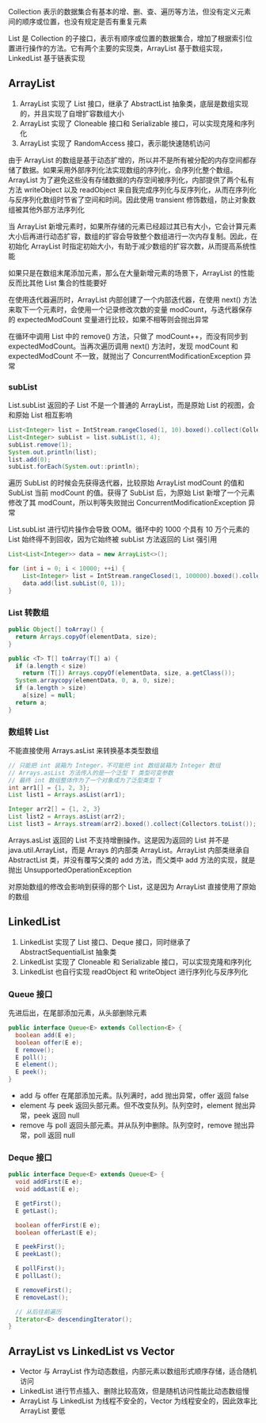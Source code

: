 Collection 表示的数据集合有基本的增、删、查、遍历等方法，但没有定义元素间的顺序或位置，也没有规定是否有重复元素

List 是 Collection 的子接口，表示有顺序或位置的数据集合，增加了根据索引位置进行操作的方法。它有两个主要的实现类，ArrayList 基于数组实现，LinkedList 基于链表实现

## ArrayList

1. ArrayList 实现了 List 接口，继承了 AbstractList 抽象类，底层是数组实现的，并且实现了自增扩容数组大小
2. ArrayList 实现了 Cloneable 接口和 Serializable 接口，可以实现克隆和序列化
3. ArrayList 实现了 RandomAccess 接口，表示能快速随机访问

由于 ArrayList 的数组是基于动态扩增的，所以并不是所有被分配的内存空间都存储了数据。如果采用外部序列化法实现数组的序列化，会序列化整个数组。ArrayList 为了避免这些没有存储数据的内存空间被序列化，内部提供了两个私有方法 writeObject 以及 readObject 来自我完成序列化与反序列化，从而在序列化与反序列化数组时节省了空间和时间。因此使用 transient 修饰数组，防止对象数组被其他外部方法序列化

当 ArrayList 新增元素时，如果所存储的元素已经超过其已有大小，它会计算元素大小后再进行动态扩容，数组的扩容会导致整个数组进行一次内存复制。因此，在初始化 ArrayList 时指定初始大小，有助于减少数组的扩容次数，从而提高系统性能

如果只是在数组末尾添加元素，那么在大量新增元素的场景下，ArrayList 的性能反而比其他 List 集合的性能要好

在使用迭代器遍历时，ArrayList 内部创建了一个内部迭代器，在使用 next() 方法来取下一个元素时，会使用一个记录修改次数的变量 modCount，与迭代器保存的 expectedModCount 变量进行比较，如果不相等则会抛出异常

在循环中调用 List 中的 remove() 方法，只做了 modCount++，而没有同步到 expectedModCount。当再次遍历调用 next() 方法时，发现 modCount 和 expectedModCount 不一致，就抛出了 ConcurrentModificationException 异常

### subList

List.subList 返回的子 List 不是一个普通的 ArrayList，而是原始 List 的视图，会和原始 List 相互影响

```java
List<Integer> list = IntStream.rangeClosed(1, 10).boxed().collect(Collectors.toList());
List<Integer> subList = list.subList(1, 4);
subList.remove(1);
System.out.println(list);
list.add(0);
subList.forEach(System.out::println);
```

遍历 SubList 的时候会先获得迭代器，比较原始 ArrayList modCount 的值和 SubList 当前 modCount 的值。获得了 SubList 后，为原始 List 新增了一个元素修改了其 modCount，所以判等失败抛出 ConcurrentModificationException 异常

List.subList 进行切片操作会导致 OOM。循环中的 1000 个具有 10 万个元素的 List 始终得不到回收，因为它始终被 subList 方法返回的 List 强引用

```java
List<List<Integer>> data = new ArrayList<>();

for (int i = 0; i < 10000; ++i) {
    List<Integer> list = IntStream.rangeClosed(1, 100000).boxed().collect(Collectors.toList());
    data.add(list.subList(0, 1));
}
```

### List 转数组

```java
public Object[] toArray() {
  return Arrays.copyOf(elementData, size);
}

public <T> T[] toArray(T[] a) {
  if (a.length < size)
    return (T[]) Arrays.copyOf(elementData, size, a.getClass());
  System.arraycopy(elementData, 0, a, 0, size);
  if (a.length > size)
    a[size] = null;
  return a;
}
```

### 数组转 List

不能直接使用 Arrays.asList 来转换基本类型数组

```java
// 只能把 int 装箱为 Integer，不可能把 int 数组装箱为 Integer 数组
// Arrays.asList 方法传入的是一个泛型 T 类型可变参数
// 最终 int 数组整体作为了一个对象成为了泛型类型 T
int arr1[] = {1, 2, 3};
List list1 = Arrays.asList(arr1);

Integer arr2[] = {1, 2, 3}
List list2 = Arrays.asList(arr2);
List list3 = Arrays.stream(arr2).boxed().collect(Collectors.toList());
```

Arrays.asList 返回的 List 不支持增删操作。这是因为返回的 List 并不是 java.util.ArrayList，而是 Arrays 的内部类 ArrayList。ArrayList 内部类继承自 AbstractList 类，并没有覆写父类的 add 方法，而父类中 add 方法的实现，就是抛出 UnsupportedOperationException

对原始数组的修改会影响到获得的那个 List，这是因为 ArrayList 直接使用了原始的数组

## LinkedList

1. LinkedList 实现了 List 接口、Deque 接口，同时继承了 AbstractSequentialList 抽象类
2. LinkedList 实现了 Cloneable 和 Serializable 接口，可以实现克隆和序列化
3. LinkedList 也自行实现 readObject 和 writeObject 进行序列化与反序列化

### Queue 接口

先进后出，在尾部添加元素，从头部删除元素

```java
public interface Queue<E> extends Collection<E> {
  boolean add(E e);
  boolean offer(E e);
  E remove();
  E poll();
  E element();
  E peek();
}
```

- add 与 offer 在尾部添加元素。队列满时，add 抛出异常，offer 返回 false
- element 与 peek 返回头部元素。但不改变队列。队列空时，element 抛出异常，peek 返回 null
- remove 与 poll 返回头部元素。并从队列中删除。队列空时，remove 抛出异常，poll 返回 null

### Deque 接口

```java
public interface Deque<E> extends Queue<E> {
  void addFirst(E e);
  void addLast(E e);

  E getFirst();
  E getLast();

  boolean offerFirst(E e);
  boolean offerLast(E e);

  E peekFirst();
  E peekLast();

  E pollFirst();
  E pollLast();

  E removeFirst();
  E removeLast();

  // 从后往前遍历
  Iterator<E> descendingIterator();
}
```

## ArrayList vs LinkedList vs Vector

- Vector 与 ArrayList 作为动态数组，内部元素以数组形式顺序存储，适合随机访问
- LinkedList 进行节点插入、删除比较高效，但是随机访问性能比动态数组慢
- ArrayList 与 LinkedList 为线程不安全的，Vector 为线程安全的，因此效率比 ArrayList 要低